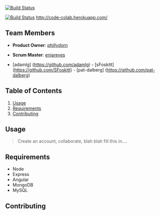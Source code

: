 [![Build Status](https://travis-ci.org/BraveBravos/CodeColab.svg?branch=fixingServer)](https://travis-ci.org/BraveBravos/CodeColab)

[![Build Status](https://travis-ci.org/BraveBravos/CodeColab.svg?branch=fixingServer)](https://travis-ci.org/BraveBravos/CodeColab)
http://code-colab.herokuapp.com/

## Team Members

  - __Product Owner__: [phillydorn](https://github.com/phillydorn)
  - __Scrum Master__: [enjareyes](https://github.com/enjareyes)
  
  - [adamlg] (https://github.com/adamlg)  -  [sFoskitt] (https://github.com/SFoskitt)  -  [pat-dalberg] (https://github.com/pat-dalberg)

## Table of Contents

1. [Usage](#Usage)
2. [Requirements](#requirements)
3. [Contributing](#contributing)

## Usage

> Create an account, collaborate, blah blah fill this in....

## Requirements

- Node 
- Express
- Angular
- MongoDB
- MySQL

## Contributing
